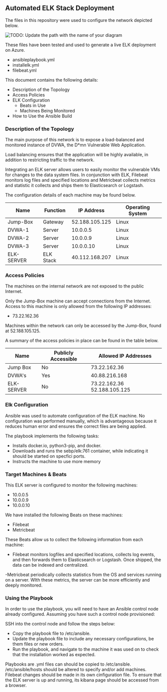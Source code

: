 ## Automated ELK Stack Deployment

The files in this repository were used to configure the network depicted below.

![TODO: Update the path with the name of your diagram](Images/elkdiagram.png)

These files have been tested and used to generate a live ELK deployment on Azure.

  - ansibleplaybook.yml
  - installelk.yml
  - filebeat.yml

This document contains the following details:
- Description of the Topology
- Access Policies
- ELK Configuration
  - Beats in Use
  - Machines Being Monitored
- How to Use the Ansible Build


### Description of the Topology

The main purpose of this network is to expose a load-balanced and monitored instance of DVWA, the D*mn Vulnerable Web Application.

Load balancing ensures that the application will be highly available, in addition to restricting traffic to the network.


Integrating an ELK server allows users to easily monitor the vulnerable VMs for changes to the data system files. In conjunction with ELK, Filebeat monitors 
log files and specified locations and Metricbeat collects metrics and statistic it collects and ships them to Elasticsearch or Logstash. 


The configuration details of each machine may be found below.


| Name      | Function | IP Address    | Operating System |
|-----------|----------|---------------|------------------|
| Jump-Box  | Gateway  | 52.188.105.125| Linux            |
| DVWA-1    | Server   | 10.0.0.5      | Linux            |
| DVWA-2    | Server   | 10.0.0.9      | Linux            |
| DVWA-3    | Server   | 10.0.0.10     | Linux            |
| ELK-SERVER| ELK Stack| 40.112.168.207| Linux            |

### Access Policies

The machines on the internal network are not exposed to the public Internet. 

Only the Jump-Box machine can accept connections from the Internet. Access to this machine is only allowed from the following IP addresses:
- 73.22.162.36


Machines within the network can only be accessed by the Jump-Box, found at 52.188.105.125.


A summary of the access policies in place can be found in the table below.

| Name     | Publicly Accessible | Allowed IP Addresses       |
|----------|---------------------|----------------------------|
| Jump Box | No                  | 73.22.162.36               |
| DVWA's   | Yes                 | 40.88.216.168             |
|ELK-SERVER| No                  | 73.22.162.36 52.188.105.125|

### Elk Configuration

Ansible was used to automate configuration of the ELK machine. No configuration was performed manually, which is advantageous because it reduces 
human error and ensures the correct files are being applied.

The playbook implements the following tasks:
- Installs docker.io, python3-pip, and docker.
- Downloads and runs the sebp/elk:761 container, while indicating it should be started on specfici ports.
- Instructs the machine to use more memory 

### Target Machines & Beats
This ELK server is configured to monitor the following machines:
- 10.0.0.5
- 10.0.0.9 
- 10.0.0.10

We have installed the following Beats on these machines:
- Filebeat
- Metricbeat

These Beats allow us to collect the following information from each machine:
- Filebeat monitors logfiles and specified locations, collects log events, and then forwards them to Elasticsearch or Logstash. Once shipped, the data
can be indexed and centralized.

-Metricbeat periodically collects statistics from the OS and services running on a server. WIth these metrics, the server can be more efficiently 
and deeply monitored.

### Using the Playbook
In order to use the playbook, you will need to have an Ansible control node already configured. Assuming you have such a control node provisioned: 

SSH into the control node and follow the steps below:
- Copy the playbook file to /etc/ansible.
- Update the playbook file to include any necessary configurations, be them files or new orders.
- Run the playbook, and navigate to the machine it was used on to check that the installation worked as expected.

Playbooks are .yml files can should be copied to /etc/ansible. /etc/ansible/hosts should be altered to specify and/or add machines. Filebeat
changes should be made in its own cinfiguration file. To ensure that the ELK server is up and running, its kibana page should be accessed from a browser.



